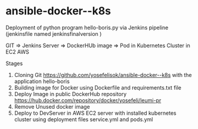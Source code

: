 # ansible-docker--k8s


Deployment of python program hello-boris.py via Jenkins pipeline (jenkinsfile named jenkinsfinalversion ) 

GIT => Jenkins Server => DockerHUb image => Pod in Kubernetes Cluster in EC2 AWS

Stages
  1. Cloning Git https://github.com/yosefelisok/ansible-docker--k8s with the application hello-boris
  2. Building image for Docker using Dockerfile and requirements.txt file
  3. Deploy Image in public DockerHub repository https://hub.docker.com/repository/docker/yosefeli/leumi-pr
  4. Remove Unused docker image
  5. Deploy to DevServer in AWS EC2 server with installed kubernetes cluster using deployment files service.yml and pods.yml
